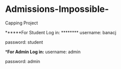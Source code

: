 # Admissions-Impossible-
Capping Project

******For Student Log in: ********
username: banacj

password: student


*******For Admin Log in:******
username: admin

password: admin